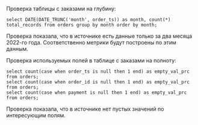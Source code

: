 Проверка таблицы с заказами на глубину:
```
select DATE(DATE_TRUNC('month', order_ts)) as month, count(*) total_records from orders group by month order by month;
```
Проверка показала, что в источнике есть данные только за два месяца 2022-го года. Соответственно метрики будут построены по этим данным.

Проверка используемых полей в таблице с заказами на полноту:
```
select count(case when order_ts is null then 1 end) as empty_val_prc from orders;
select count(case when order_id is null then 1 end) as empty_val_prc from orders;
select count(case when payment is null then 1 end) as empty_val_prc from orders;
```
Проверка показала, что в источнике нет пустых значений по интересующим полям.
  

